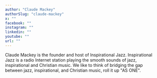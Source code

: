 ```yaml
---
author: "Claude Mackey"
authorSlug: "claude-mackey"
x: ""
facebook: ""
instagram: ""
linkedin: ""
youtube: ""
url: ""
---
```


Claude Mackey is the founder and host of Inspirational Jazz. Inspirational Jazz is a radio Internet station playing the smooth sounds of jazz, inspirational and Christian music. We like to think of bridging the gap between jazz, inspirational, and Christian music, roll it up "AS ONE".
